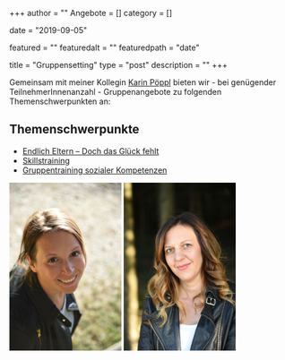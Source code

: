 +++
author = ""
Angebote = []
category = []

date = "2019-09-05"

featured = ""
featuredalt = ""
featuredpath = "date"


title = "Gruppensetting"
type = "post"
description = ""
+++

Gemeinsam mit meiner Kollegin [Karin Pöppl](/karinpoeppl) bieten wir - bei genügender TeilnehmerInnenanzahl - Gruppenangebote zu folgenden Themenschwerpunkten an:

## Themenschwerpunkte

* [Endlich Eltern – Doch das Glück fehlt](/skillstrainingppd)
* [Skillstraining](/skillstraining)
* [Gruppentraining sozialer Kompetenzen](/gsk)


![Beschreibungstext](/img/MarleneKienbacher.JPG "Marlene Kienbacher") ![Beschreibungstext](/img/KarinPoeppl.JPG "Karin Pöppl")
 